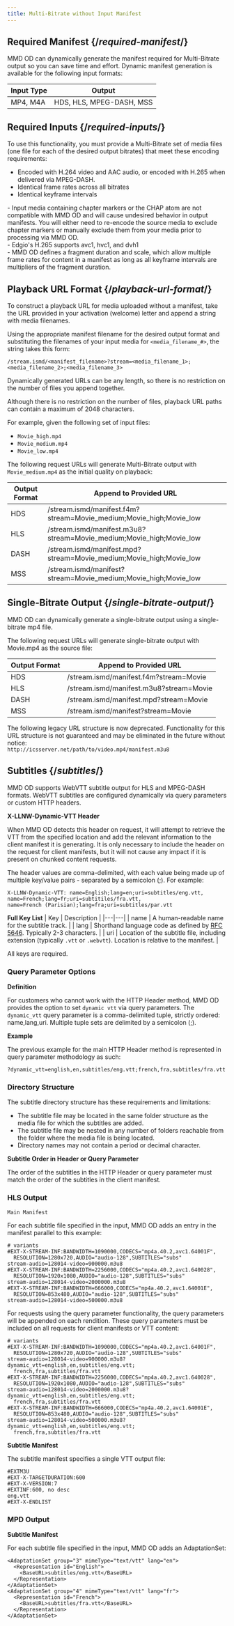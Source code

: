 ```yaml
---
title: Multi-Bitrate without Input Manifest
---
```

## Required Manifest {/*required-manifest*/}
MMD OD can dynamically generate the manifest required for Multi-Bitrate output so you can save time and effort. Dynamic manifest generation is available for the following input formats:

| Input Type | Output |
| --- | --- |
| MP4, M4A | HDS, HLS, MPEG-DASH, MSS |

## Required Inputs {/*required-inputs*/}
To use this functionality, you must provide a Multi-Bitrate set of media files (one file for each of the desired output bitrates) that meet these encoding requirements:

- Encoded with H.264 video and AAC audio, or encoded with H.265 when delivered via MPEG-DASH.
- Identical frame rates across all bitrates
- Identical keyframe intervals



<Callout type="info">- Input media containing chapter markers or the CHAP atom are not compatible with MMD OD and will cause undesired behavior in output manifests. You will either need to re-encode the source media to exclude chapter markers or manually exclude them from your media prior to processing via MMD OD.<br />- Edgio's H.265 supports avc1, hvc1, and dvh1<br />- MMD OD defines a fragment duration and scale, which allow multiple frame rates for content in a manifest as long as all keyframe intervals are multipliers of the fragment duration.</Callout>

## Playback URL Format {/*playback-url-format*/}
To construct a playback URL for media uploaded without a manifest, take the URL provided in your activation (welcome) letter and append a string with media filenames.

Using the appropriate manifest filename for the desired output format and substituting the filenames of your input media for `<media_filename_#>`, the string takes this form:

`/stream.ismd/<manifest_filename>?stream=<media_filename_1>;<media_filename_2>;<media_filename_3>`

Dynamically generated URLs can be any length, so there is no restriction on the number of files you append together.

<Callout type="info">Although there is no restriction on the number of files, playback URL paths can contain a maximum of 2048 characters.</Callout>

For example, given the following set of input files:

- `Movie_high.mp4`
- `Movie_medium.mp4`
- `Movie_low.mp4`

The following request URLs will generate Multi-Bitrate output with `Movie_medium.mp4` as the initial quality on playback:

| Output Format | Append to Provided URL |
| --- | --- |
|   HDS  | /stream.ismd/manifest.f4m?stream=Movie\_medium;Movie\_high;Movie\_low |
|  HLS   | /stream.ismd/manifest.m3u8?stream=Movie\_medium;Movie\_high;Movie\_low |
| DASH | /stream.ismd/manifest.mpd?stream=Movie\_medium;Movie\_high;Movie\_low |
|  MSS  | /stream.ismd/manifest?stream=Movie\_medium;Movie\_high;Movie\_low |

## Single-Bitrate Output  {/*single-bitrate-output*/}
MMD OD can dynamically generate a single-bitrate output using a single-bitrate mp4 file.

The following request URLs will generate single-bitrate output with Movie.mp4 as the source file:

| Output Format | Append to Provided URL |
| --- | --- |
| HDS | /stream.ismd/manifest.f4m?stream=Movie |
| HLS | /stream.ismd/manifest.m3u8?stream=Movie |
| DASH | /stream.ismd/manifest.mpd?stream=Movie |
| MSS | /stream.ismd/manifest?stream=Movie |

<Callout type="info">The following legacy URL structure is now deprecated. Functionality for this URL structure is not guaranteed and may be eliminated in the future without notice: <br /> `http://icsserver.net/path/to/video.mp4/manifest.m3u8`</Callout>

## Subtitles   {/*subtitles*/}
MMD OD supports WebVTT subtitle output for HLS and MPEG-DASH formats. WebVTT subtitles are configured dynamically via query parameters or custom HTTP headers.

**X-LLNW-Dynamic-VTT Header**

When MMD OD detects this header on request, it will attempt to retrieve the VTT from the specified location and add the relevant information to the client manifest it is generating. It is only necessary to include the header on the request for client manifests, but it will not cause any impact if it is present on chunked content requests.

The header values are comma-delimited, with each value being made up of multiple key/value pairs - separated by a semicolon (;). For example:
```
X-LLNW-Dynamic-VTT: name=English;lang=en;uri=subtitles/eng.vtt,
name=French;lang=fr;uri=subtitiles/fra.vtt,
name=French (Parisian);lang=fra;uri=subtitles/par.vtt
```

**Full Key List**
| Key | Description |
|---|---|
| name | A human-readable name for the subtitle track. |
| lang | Shorthand language code as defined by [RFC 5646](https://tools.ietf.org/html/rfc5646). Typically 2-3 characters. |
| uri | Location of the subtitle file, including extension (typically `.vtt` or `.webvtt`). Location is relative to the manifest. |

All keys are required.

### Query Parameter Options

**Definition**

For customers who cannot work with the HTTP Header method, MMD OD provides the option to set `dynamic vtt` via query parameters. The `dynamic_vtt` query parameter is a comma-delimited tuple, strictly ordered: name,lang,uri. Multiple tuple sets are delimited by a semicolon (;).

**Example**

The previous example for the main HTTP Header method is represented in query parameter methodology as such:

`?dynamic_vtt=english,en,subtitles/eng.vtt;french,fra,subtitles/fra.vtt`

### Directory Structure

The subtitle directory structure has these requirements and limitations:

- The subtitle file may be located in the same folder structure as the media file for which the subtitles are added.
- The subtitle file may be nested in any number of folders reachable from the folder where the media file is being located.
- Directory names may not contain a period or decimal character.

**Subtitle Order in Header or Query Parameter**

The order of the subtitles in the HTTP Header or query parameter must match the order of the subtitles in the client manifest.

### HLS Output

`Main Manifest`

For each subtitle file specified in the input, MMD OD adds an entry in the manifest parallel to this example:

```
# variants
#EXT-X-STREAM-INF:BANDWIDTH=1090000,CODECS="mp4a.40.2,avc1.64001F",
  RESOLUTION=1280x720,AUDIO="audio-128",SUBTITLES="subs"
stream-audio=128014-video=900000.m3u8
#EXT-X-STREAM-INF:BANDWIDTH=2256000,CODECS="mp4a.40.2,avc1.640028",
  RESOLUTION=1920x1080,AUDIO="audio-128",SUBTITLES="subs"
stream-audio=128014-video=2000000.m3u8
#EXT-X-STREAM-INF:BANDWIDTH=666000,CODECS="mp4a.40.2,avc1.64001E",
  RESOLUTION=853x480,AUDIO="audio-128",SUBTITLES="subs"
stream-audio=128014-video=500000.m3u8
```
For requests using the query parameter functionality, the query parameters will be appended on each rendition. These query parameters must be included on all requests for client manifests or VTT content:



```
# variants
#EXT-X-STREAM-INF:BANDWIDTH=1090000,CODECS="mp4a.40.2,avc1.64001F",
  RESOLUTION=1280x720,AUDIO="audio-128",SUBTITLES="subs"
stream-audio=128014-video=900000.m3u8?dynamic_vtt=english,en,subtitles/eng.vtt;
  french,fra,subtitles/fra.vtt
#EXT-X-STREAM-INF:BANDWIDTH=2256000,CODECS="mp4a.40.2,avc1.640028",
  RESOLUTION=1920x1080,AUDIO="audio-128",SUBTITLES="subs"
stream-audio=128014-video=2000000.m3u8?dynamic_vtt=english,en,subtitles/eng.vtt;
  french,fra,subtitles/fra.vtt
#EXT-X-STREAM-INF:BANDWIDTH=666000,CODECS="mp4a.40.2,avc1.64001E",
  RESOLUTION=853x480,AUDIO="audio-128",SUBTITLES="subs"
stream-audio=128014-video=500000.m3u8?dynamic_vtt=english,en,subtitles/eng.vtt;
  french,fra,subtitles/fra.vtt
```

**Subtitle Manifest**

The subtitle manifest specifies a single VTT output file:
```
#EXTM3U
#EXT-X-TARGETDURATION:600
#EXT-X-VERSION:7
#EXTINF:600, no desc
eng.vtt
#EXT-X-ENDLIST
```

### MPD Output

**Subtitle Manifest**

For each subtitle file specified in the input, MMD OD adds an AdaptationSet:

```
<AdaptationSet group="3" mimeType="text/vtt" lang="en">
  <Representation id="English">
    <BaseURL>subtitles/eng.vtt</BaseURL>
  </Representation>
</AdaptationSet>
<AdaptationSet group="4" mimeType="text/vtt" lang="fr">
  <Representation id="French">
    <BaseURL>subtitles/fra.vtt</BaseURL>
  </Representation>
</AdaptationSet>
```
